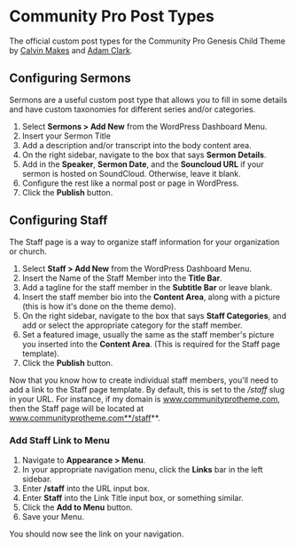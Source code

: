 # Community Pro Post Types
The official custom post types for the Community Pro Genesis Child Theme by <a href="http://www.twitter.com/calvin_makes">Calvin Makes</a> and <a href="http:/www.twitter.com/avclark">Adam Clark</a>.


## Configuring Sermons
Sermons are a useful custom post type that allows you to fill in some details and have custom taxonomies for different series and/or categories.

1. Select **Sermons > Add New** from the WordPress Dashboard Menu.
2. Insert your Sermon Title
3. Add a description and/or transcript into the body content area.
4. On the right sidebar, navigate to the box that says **Sermon Details**.
5. Add in the **Speaker**, **Sermon Date**, and the **Souncloud URL** if your sermon is hosted on SoundCloud. Otherwise, leave it blank.
6. Configure the rest like a normal post or page in WordPress.
7. Click the **Publish** button.

## Configuring Staff
The Staff page is a way to organize staff information for your organization or church.

1. Select **Staff > Add New** from the WordPress Dashboard Menu.
2. Insert the Name of the Staff Member into the **Title Bar**.
3. Add a tagline for the staff member in the **Subtitle Bar** or leave blank.
4. Insert the staff member bio into the **Content Area**, along with a picture (this is how it's done on the theme demo).
5. On the right sidebar, navigate to the box that says **Staff Categories**, and add or select the appropriate category for the staff member.
6. Set a featured image, usually the same as the staff member's picture you inserted into the **Content Area**. (This is required for the Staff page template).
7. Click the **Publish** button.

Now that you know how to create individual staff members, you'll need to add a link to the Staff page template. By default, this is set to the */staff* slug in your URL.
For instance, if my domain is www.communityprotheme.com, then the Staff page will be located at www.communityprotheme.com**/staff**.

### Add Staff Link to Menu
1. Navigate to **Appearance > Menu**.
2. In your appropriate navigation menu, click the **Links** bar in the left sidebar.
3. Enter **/staff** into the URL input box.
4. Enter **Staff** into the Link Title input box, or something similar.
5. Click the **Add to Menu** button.
6. Save your Menu.

You should now see the link on your navigation.
